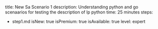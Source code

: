 title: New Sa Scenario 1
description: Understanding python and go scenaarios for testing the description of lp python
time: 25 minutes
steps:
  - step1.md
isNew: true
isPremium: true
isAvailable: true
level: expert
